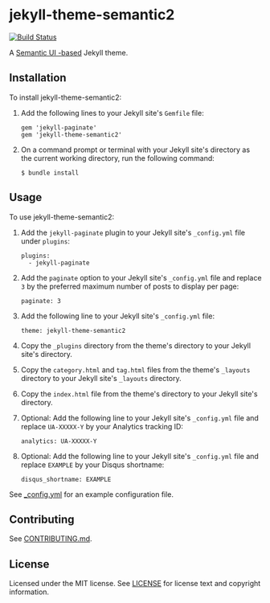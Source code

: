 jekyll-theme-semantic2
======================

[![Build Status](https://travis-ci.org/rcvalle/jekyll-theme-semantic2.svg?branch=master)](https://travis-ci.org/rcvalle/jekyll-theme-semantic2)

A [Semantic UI -based](https://semantic-ui.com/) Jekyll theme.


Installation
------------

To install jekyll-theme-semantic2:

1. Add the following lines to your Jekyll site's `Gemfile` file:

       gem 'jekyll-paginate'
       gem 'jekyll-theme-semantic2'

2. On a command prompt or terminal with your Jekyll site's directory as the
   current working directory, run the following command:

       $ bundle install


Usage
-----

To use jekyll-theme-semantic2:

1. Add the `jekyll-paginate` plugin to your Jekyll site's `_config.yml` file
   under `plugins`:

       plugins:
         - jekyll-paginate

2. Add the `paginate` option to your Jekyll site's `_config.yml` file and
   replace `3` by the preferred maximum number of posts to display per page:

       paginate: 3

3. Add the following line to your Jekyll site's `_config.yml` file:

       theme: jekyll-theme-semantic2

4. Copy the `_plugins` directory from the theme's directory to your Jekyll
   site's directory.

5. Copy the `category.html` and `tag.html` files from the theme's `_layouts`
   directory to your Jekyll site's `_layouts` directory.

6. Copy the `index.html` file from the theme's directory to your Jekyll
   site's directory.

7. Optional: Add the following line to your Jekyll site's `_config.yml` file
   and replace `UA-XXXXX-Y` by your Analytics tracking ID:

       analytics: UA-XXXXX-Y

8. Optional: Add the following line to your Jekyll site's `_config.yml` file
   and replace `EXAMPLE` by your Disqus shortname:

       disqus_shortname: EXAMPLE

See [_config.yml](_config.yml) for an example configuration file.


Contributing
------------

See [CONTRIBUTING.md](CONTRIBUTING.md).


License
-------

Licensed under the MIT license. See [LICENSE](LICENSE) for license text and
copyright information.
